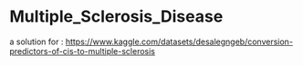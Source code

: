 # Multiple_Sclerosis_Disease
a solution for : https://www.kaggle.com/datasets/desalegngeb/conversion-predictors-of-cis-to-multiple-sclerosis
